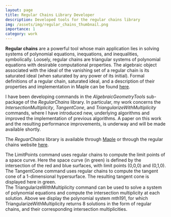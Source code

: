 ```yaml
---
layout: page
title: Regular Chains Library Developer
description: Developed tools for the regular chains library
img: /assets/img/regular_chains_thumbnail.png
importance: 1
category: work
---
```


__Regular chains__ are a powerful tool whose main application lies
in solving systems of polynomial equations, inequations,
and inequalities, symbolically. Loosely, regular chains
are triangular systems of polynomial equations with
desirable computational properties. The algebraic object associated
with the ideal of the vanishing set
of a regular chain is its saturated ideal (when saturated by any power of its initial).
Formal definitions of a regular chain, saturated ideal, and a description of their properties
and implementation in Maple can be found [here](https://www.maplesoft.com/support/help/maple/view.aspx?path=RegularChains).

I have been developing commands in the
_AlgebraicGeometryTools_ sub-package of the _RegularChains_ library. In particular,
my work concerns the _IntersectionMultiplicity_, _TangentCone_, and _TriangularizeWithMultiplicity_
commands, where I have introduced new, underlying algorithms and improved the implementation
of previous algorithms. A paper on this work and the resulting performance improvements,
is underway and will be made available shortly.

The _ReguarChains_ library is available through [Maple](https://www.maplesoft.com/products/Maple/) or through the regular chains website [here](http://www.regularchains.org/).

<div class="row">
    <div class="col-sm-9 mt-3 mt-md-0">
        <img class="img-fluid rounded z-depth-1" src="{{ '/assets/img/regular_chains_thumbnail.png' | relative_url }}" alt="" title="example image"/>
    </div>
</div>
<div class="caption">
    The LimitPoints command uses regular chains to compute the limit points of a space curve.
    Here the space curve (in green) is defined by the intersection of the red and blue surfaces,
    with limit points (0,0,0) and (0,1,0).
</div>
<div class="row">
    <div class="col-sm-9 mt-3 mt-md-0">
        <img class="img-fluid rounded z-depth-1" src="{{ '/assets/img/tc.png' | relative_url }}" alt="" title="example image"/>
    </div>
</div>
<div class="caption">
  The TangentCone command uses regular chains to compute the tangent cone of a 1-dimensional hypersurface. The
  resulting tangent cone is displayed here in green.
</div>

<div class="row justify-content-sm-center">
    <div class="col-sm-9 mt-3 mt-md-0">
        <img class="img-fluid rounded z-depth-1" src="{{ '/assets/img/mth191.png' | relative_url }}" alt="" title="example image"/>
    </div>
</div>
<div class="caption">
    The TriangularizeWithMultiplicity command can be used to solve a system of polynomial equations
    and compute the intersection multiplicity at each solution. Above we display the polynomial system mth191, for which TriangularizeWithMultiplicity returns 8 solutions in the form of regular chains, and their corresponding
    intersection multiplicities.
</div>
